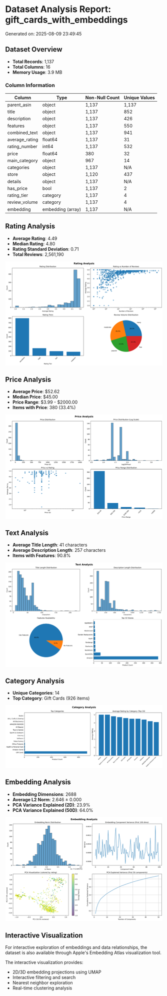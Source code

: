 # Dataset Analysis Report: gift_cards_with_embeddings

Generated on: 2025-08-09 23:49:45

## Dataset Overview

- **Total Records**: 1,137
- **Total Columns**: 16
- **Memory Usage**: 3.9 MB

### Column Information

| Column | Type | Non-Null Count | Unique Values |
|--------|------|----------------|---------------|
| parent_asin | object | 1,137 | 1,137 |
| title | object | 1,137 | 852 |
| description | object | 1,137 | 426 |
| features | object | 1,137 | 550 |
| combined_text | object | 1,137 | 941 |
| average_rating | float64 | 1,137 | 31 |
| rating_number | int64 | 1,137 | 532 |
| price | float64 | 380 | 32 |
| main_category | object | 967 | 14 |
| categories | object | 1,137 | N/A |
| store | object | 1,120 | 437 |
| details | object | 1,137 | N/A |
| has_price | bool | 1,137 | 2 |
| rating_tier | category | 1,137 | 4 |
| review_volume | category | 1,137 | 4 |
| embedding | embedding (array) | 1,137 | N/A |

## Rating Analysis

- **Average Rating**: 4.49
- **Median Rating**: 4.80
- **Rating Standard Deviation**: 0.71
- **Total Reviews**: 2,561,190

![Rating Analysis](rating_analysis.png)

## Price Analysis

- **Average Price**: $52.62
- **Median Price**: $45.00
- **Price Range**: $3.99 - $2000.00
- **Items with Price**: 380 (33.4%)

![Price Analysis](price_analysis.png)

## Text Analysis

- **Average Title Length**: 41 characters
- **Average Description Length**: 257 characters
- **Items with Features**: 90.8%

![Text Analysis](text_analysis.png)

## Category Analysis

- **Unique Categories**: 14
- **Top Category**: Gift Cards (926 items)

![Category Analysis](category_analysis.png)

## Embedding Analysis

- **Embedding Dimensions**: 2688
- **Average L2 Norm**: 2.646 ± 0.000
- **PCA Variance Explained (2D)**: 23.9%
- **PCA Variance Explained (50D)**: 64.0%

![Embedding Analysis](embedding_analysis.png)

## Interactive Visualization

For interactive exploration of embeddings and data relationships, the dataset is also available through Apple's Embedding Atlas visualization tool.

The interactive visualization provides:
- 2D/3D embedding projections using UMAP
- Interactive filtering and search
- Nearest neighbor exploration
- Real-time clustering analysis

